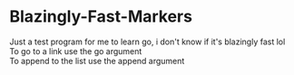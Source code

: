 # Blazingly-Fast-Markers  
Just a test program for me to learn go, i don't know if it's blazingly fast lol  
To go to a link use the go argument  
To append to the list use the append argument  
